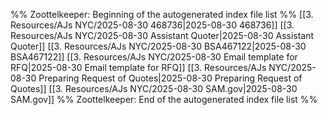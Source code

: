 %% Zoottelkeeper: Beginning of the autogenerated index file list  %%
 [[3. Resources/AJs NYC/2025-08-30 468736|2025-08-30 468736]]
 [[3. Resources/AJs NYC/2025-08-30 Assistant Quoter|2025-08-30 Assistant Quoter]]
 [[3. Resources/AJs NYC/2025-08-30 BSA467122|2025-08-30 BSA467122]]
 [[3. Resources/AJs NYC/2025-08-30 Email template for RFQ|2025-08-30 Email template for RFQ]]
 [[3. Resources/AJs NYC/2025-08-30 Preparing Request of Quotes|2025-08-30 Preparing Request of Quotes]]
 [[3. Resources/AJs NYC/2025-08-30 SAM.gov|2025-08-30 SAM.gov]]
%% Zoottelkeeper: End of the autogenerated index file list  %%
